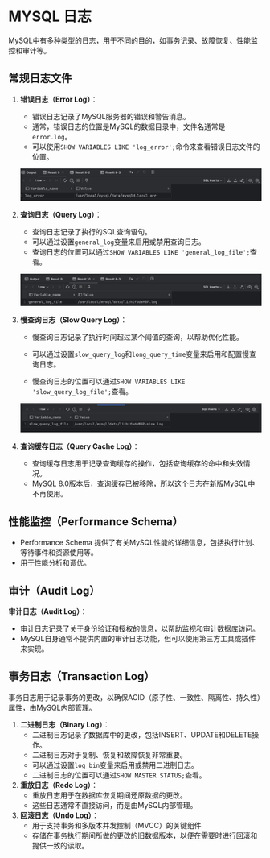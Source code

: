 # MYSQL 日志

MySQL中有多种类型的日志，用于不同的目的，如事务记录、故障恢复、性能监控和审计等。

## 常规日志文件

1. **错误日志（Error Log）**：

   - 错误日志记录了MySQL服务器的错误和警告消息。
   - 通常，错误日志的位置是MySQL的数据目录中，文件名通常是`error.log`。
   - 可以使用`SHOW VARIABLES LIKE 'log_error';`命令来查看错误日志文件的位置。

   ![image-20230910122009984](image/image-20230910122009984.png)

2. **查询日志（Query Log）**：

   - 查询日志记录了执行的SQL查询语句。
   - 可以通过设置`general_log`变量来启用或禁用查询日志。
   - 查询日志的位置可以通过`SHOW VARIABLES LIKE 'general_log_file';`查看。

   ![image-20230910122026273](image/image-20230910122026273.png)

1. **慢查询日志（Slow Query Log）**：
   - 慢查询日志记录了执行时间超过某个阈值的查询，以帮助优化性能。

   - 可以通过设置`slow_query_log`和`long_query_time`变量来启用和配置慢查询日志。

   - 慢查询日志的位置可以通过`SHOW VARIABLES LIKE 'slow_query_log_file';`查看。

   ![image-20230910122100285](image/image-20230910122100285.png)


4. **查询缓存日志（Query Cache Log）**：
   - 查询缓存日志用于记录查询缓存的操作，包括查询缓存的命中和失效情况。
   - MySQL 8.0版本后，查询缓存已被移除，所以这个日志在新版MySQL中不再使用。

## 性能监控（Performance Schema）

- Performance Schema 提供了有关MySQL性能的详细信息，包括执行计划、等待事件和资源使用等。
- 用于性能分析和调优。

## 审计（Audit Log）

**审计日志（Audit Log）**：

- 审计日志记录了关于身份验证和授权的信息，以帮助监视和审计数据库访问。
- MySQL自身通常不提供内置的审计日志功能，但可以使用第三方工具或插件来实现。

## 事务日志（Transaction Log）

事务日志用于记录事务的更改，以确保ACID（原子性、一致性、隔离性、持久性）属性，由MySQL内部管理。

1. **二进制日志（Binary Log）**：
   - 二进制日志记录了数据库中的更改，包括INSERT、UPDATE和DELETE操作。
   - 二进制日志对于复制、恢复和故障恢复非常重要。
   - 可以通过设置`log_bin`变量来启用或禁用二进制日志。
   - 二进制日志的位置可以通过`SHOW MASTER STATUS;`查看。
3. **重放日志（Redo Log）**：
   - 重放日志用于在数据库恢复期间还原数据的更改。
   - 这些日志通常不直接访问，而是由MySQL内部管理。
5. **回滚日志（Undo Log）**：
   - 用于支持事务和多版本并发控制（MVCC）的关键组件
   - 存储在事务执行期间所做的更改的旧数据版本，以便在需要时进行回滚和提供一致的读取。

